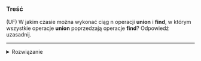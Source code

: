 ### Treść
(UF)
W jakim czasie można wykonać ciąg n operacji **union** i **find**, w którym wszystkie operacje **union**
poprzedzają operacje **find**? Odpowiedź uzasadnij.

------
<details><summary>Rozwiązanie</summary>
    
Ciąg n operacji **Union** wykonujemy każdą operację w czasie stałym. Następnie operacje **Find** wykonujemy w czasie stałym zamortyzowanym, dzięki kompresji ścieżek po których idziemy z wierzchołka do korzenia.

Łączna suma czasu wykonywania `n` operacji jest równa `cn` gdzie `c` to jakaś mała stała.
<p>
    
